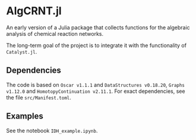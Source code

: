 # AlgCRNT.jl

An early version of a Julia package that collects functions for the algebraic analysis of chemical reaction networks.

The long-term goal of the project is to integrate it with the functionality of `Catalyst.jl`.

## Dependencies
The code is based on `Oscar v1.1.1` and `DataStructures v0.18.20`, `Graphs v1.12.0` and `HomotopyContinuation v2.11.1`. 
For exact dependencies, see the file `src/Manifest.toml`.

## Examples
See the notebook `IDH_example.ipynb`.
